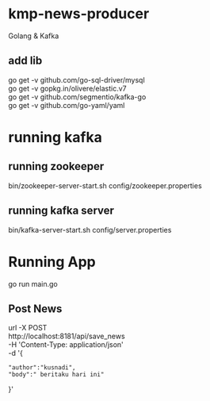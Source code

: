 # kmp-news-producer
Golang &amp; Kafka

## add lib
go get -v github.com/go-sql-driver/mysql   
go get -v gopkg.in/olivere/elastic.v7  
go get -v github.com/segmentio/kafka-go  
go get -v github.com/go-yaml/yaml  

# running kafka
## running zookeeper
bin/zookeeper-server-start.sh config/zookeeper.properties
## running kafka server
bin/kafka-server-start.sh config/server.properties

# Running App
go run main.go

## Post News
url -X POST \
  http://localhost:8181/api/save_news \
  -H 'Content-Type: application/json' \
  -d '{
	
	"author":"kusnadi",
	"body":" beritaku hari ini"
}'

